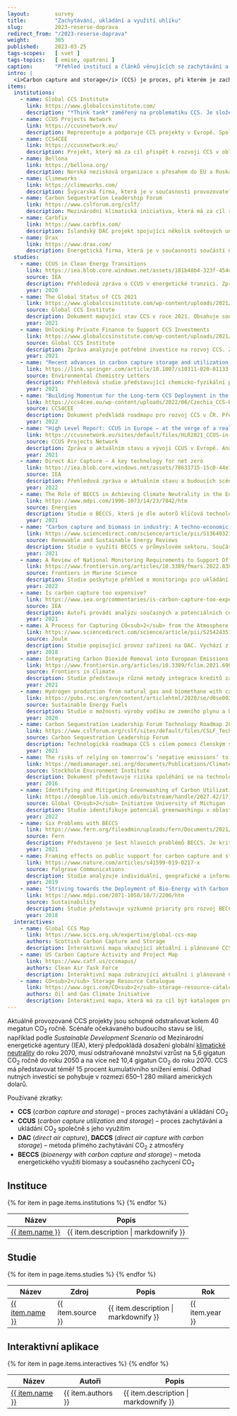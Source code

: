 ```yaml
---
layout:        survey
title:         "Zachytávání, ukládání a využití uhlíku"
slug:          2023-reserse-doprava
redirect_from: "/2023-reserse-doprava"
weight:        305
published:     2023-03-25
tags-scopes:   [ svet ]
tags-topics:   [ emise, opatreni ]
caption:       "Přehled institucí a článků věnujících se zachytávání a ukládání uhlíku z atmosféry."
intro: |
  <i>Carbon capture and storage</i> (CCS) je proces, při kterém je zachytáván CO<sub>2</sub>, který je následně uložen, aby neunikl zpět do atmosféry. Jedná se o potenciálně klíčový nástroj pro mitigaci změn klimatu a je součástí většiny scénářů k dosažení klimatické neutrality.
items:
  institutions:
    - name: Global CCS Institute
      link: https://www.globalccsinstitute.com/
      description: "*Think tank* zaměřený na problematiku CCS. Je složený z národních vlád, soukromých firem, nadnárodních korporací, výzkumných a neziskových organizací. Mezi hlavní cíle organizace patří informování o aktuálních poznatcích, budování narativu ohledně prospěšnosti CCS a zároveň směrování investic do této oblasti."
    - name: CCUS Projects Network
      link: https://ccusnetwork.eu/
      description: Reprezentuje a podporuje CCS projekty v Evropě. Spolupracuje s Evropskou komisí a napomáhá členským státům snižovat emise. Mezi členy patří organizace, které přímo staví či operují CCS projekty v Evropě. Cílem je vytvořit prostor pro sdílení know-how a budování povědomí o existujících CCS projektech.
    - name: CCS4CEE
      link: https://ccusnetwork.eu/
      description: Projekt, který má za cíl přispět k rozvoji CCS v oblasti střední a východní Evropy ve státech V4, Baltských zemích, Slovinsku, Chorvatsku, Rumunsku a na Ukrajině. Do projektu je zapojeno i Norsko. Věnuje se zmapování stavu CCS v zemích střední a východní Evropy, vytváření národních plánů, budování spolupráce mezi místními aktéry a podpoře implementace CCS plánů.
    - name: Bellona
      link: https://bellona.org/
      description: Norská nezisková organizace s přesahem do EU a Ruska, která má za cíl čelit klimatickým výzvám. Identifikuje a prosazuje udržitelná řešení prostřednictvím spolupráce se státy, privátním sektorem, neziskovými organizacemi a obecně s těmi, kdo rozhodují o budoucnosti klimatu. Cílem je skloubit environmentální a sociální prospěšnost s finanční udržitelností. Bellona patřila mezi první neziskové organizace, které začaly propagovat CCS jako nutné a prospěšné řešení, bez kterého nelze splnit aktuální klimatické cíle.
    - name: Climeworks
      link: https://climeworks.com/
      description: Švýcarská firma, která je v současnosti provozovatelem největšího zařízení pro DAC na světě, jenž se nachází na Islandu. Climeworks nabízí možnost jednotlivcům i firmám zakoupit odstranění CO<sub>2</sub> ze vzduchu.
    - name: Carbon Sequestration Leadership Forum
      link: https://www.cslforum.org/cslf/
      description: Mezinárodní klimatická iniciativa, která má za cíl rozvoj technologií CCS prostřednictvím budování povědomí. Prosazuje právní, ekonomické, regulační a institucionální kroky vedoucí k rozvoji CCS. Mezi členy patří státy EU, USA, Čína, Indie, Brazílie a mnoho dalších zemí reprezentujících 60 % světové populace a 80 % globálních emisí.
    - name: Carbfix
      link: https://www.carbfix.com/
      description: Islandský DAC projekt spojující několik světových univerzit a výzkumných center s energetickou firmou Reykjavík Energy. Vzhledem k využití geotermální energie dostupné na Islandu jde o projekt s jednou z nejnižších cen za odstranění tuny CO<sub>2</sub>.
    - name: Drax
      link: https://www.drax.com/
      description: Energetická firma, která je v současnosti součástí některých z největších projektů v oblasti BECCS a konverze elektráren využívajících uhlí na spalování biomasy. V současnosti je ovšem jedním z největších emitentů CO<sub>2</sub> ve Velké Británii. Firma má plán stát se uhlíkově negativní do roku 2030.
  studies:
    - name: CCUS in Clean Energy Transitions
      link: https://iea.blob.core.windows.net/assets/181b48b4-323f-454d-96fb-0bb1889d96a9/CCUS_in_clean_energy_transitions.pdf
      source: IEA
      description: Přehledová zpráva o CCUS v energetické tranzici. Zpráva analyzuje technologickou připravenost napříč CCUS hodnotovým řetězcem. Autoři konstatují, že dosažení uhlíkové neutrality bude v podstatě nemožné bez CCUS. Dle zprávy bude pro dosažení klimatické neutrality v roce 2070 nutné odstraňovat 10,4 gigatun CO<sub>2</sub> ročně a CCUS bude představovat 15 % kumulativního snížení emisí. Je zdůrazněno, že CCUS umožňuje snižování emisí z existující energetické infrastruktury a obtížně transformovatelných průmyslových sektorů. Analyzuje možnost využití CCUS pro výrobu nízkouhlíkového vodíku. V rámci zprávy jsou popsány globální možnosti ukládání zachyceného CO<sub>2</sub>. Dále jsou nabídnuty kroky, jak CCUS podpořit jakožto klíčovou součást klimatické neutrality.
      year: 2020
    - name: The Global Status of CCS 2021
      link: https://www.globalccsinstitute.com/wp-content/uploads/2021/11/Global-Status-of-CCS-2021-Global-CCS-Institute-1121.pdf
      source: Global CCS Institute
      description: Dokument mapující stav CCS v roce 2021. Obsahuje souhrnný přehled a kategorizaci existujících a budovaných CCS projektů. Poskytuje přehled o CCS v národních klimatických plánech.  Prezentuje regionální přehledy zaměřené na severní Ameriku, asijsko-pacifický region, Evropu a sousedící regiony a na státy Rady pro spolupráci arabských států v Zálivu. CCS je v rámci dokumentu propojeno s tématy financování, mezinárodními sítěmi, průmyslem, produkcí vodíku a tématikou ESG.
      year: 2021
    - name: Unlocking Private Finance to Support CCS Investments
      link: https://www.globalccsinstitute.com/wp-content/uploads/2021/06/Unlocking-Private-Finance-for-CCS-Thought-Leadership-Report-1.pdf
      source: Global CCS Institute
      description: Zpráva analyzuje potřebné investice na rozvoj CCS. Zaměřuje se zejména na roli privátního sektoru a představuje nutné zdroje a metody financování. Obsahuje sadu doporučení pro státy, jak investice podpořit. Klíčové je zjištění, že na dosažení *Sustainable Development Scenario* Mezinárodní energetické agentury (IEA) bude zapotřebí investovat 650–1 280 miliard amerických dolarů.
      year: 2021
    - name: "Recent advances in carbon capture storage and utilization technologies: a review"
      link: https://link.springer.com/article/10.1007/s10311-020-01133-3
      source: Environmental Chemistry Letters
      description: Přehledová studie představující chemicko-fyzikální poznatky a technologický pokrok CCS. Studie představuje různé metody CCS společně s jejich finančními náklady. Studie dále pojednává o možnostech geologického ukládání CO<sub>2</sub>. Je zde přítomný přehled možností využití CO<sub>2</sub> například při produkci paliv či v chemickém a potravinářském průmyslu.
      year: 2021
    - name: "Building Momentum for the Long-term CCS Deployment in the CEE Region: CCS National Roadmap Czechia"
      link: https://ccs4cee.eu/wp-content/uploads/2022/06/Czechia_CCS-Roadmap.pdf
      source: CCS4CEE
      description: Dokument předkládá roadmapu pro rozvoj CCS v ČR. Představuje situaci v EU a mapuje stav CCS v české legislativě, strategiích a současné místní zkušenosti, které dle autorů jsou na nízké úrovni a neodpovídají možnému potenciálu. Roadmapa představuje kroky na rozvoj CCS, které jsou děleny do kategorií výzkumu a inovací, regulačního a politického rámce, zapojení stakeholderů a šíření know-how. Roadmapa zohledňuje sociální aspekty a veřejnou podporu. Obsahuje doporučení, která lze vykonat v nejbližší době.
      year: 2022
    - name: "High Level Report: CCUS in Europe – at the verge of a real break-trough"
      link: https://ccusnetwork.eu/sites/default/files/HLR2021_CCUS-in-Europe-at-the-verge-of-a-real-break-trough.pdf
      source: CCUS Projects Network
      description: Zpráva o aktuálním stavu a vývoji CCUS v Evropě. Analyzuje Zelenou dohodu pro Evropu a klimatické právo EU v kontextu CCUS. CCUS je prezentováno jako jediný proveditelný způsob, jak redukovat emise v sektorech jako je například výroba cementu. Zpráva analyzuje vliv ceny uhlíku v rámci EU ETS, změny v průmyslové politice EU, CCUS jako zdroje energie, návaznost na produkci vodíku či rozvoj transportu a ukládání CO<sub>2</sub> jako služby. Představeny jsou bariéry pro CCUS a možné způsoby, jak je překonat.
      year: 2021
    - name: Direct Air Capture – A key technology for net zero
      link: https://iea.blob.core.windows.net/assets/78633715-15c0-44e1-81df-41123c556d57/DirectAirCapture_Akeytechnologyfornetzero.pdf
      source: IEA
      description: Přehledová zpráva o aktuálním stavu a budoucích scénářích vývoje DAC s návazností na klimatickou neutralitu. Podle scénáře IEA bude nutné přes DAC zachytávat 85 megatun CO<sub>2</sub> do roku 2030 a 980 megatun CO<sub>2</sub> v roce 2050 ve srovnání s dnešními 0,01 megatuny CO<sub>2</sub>. Zpráva představuje bariéry a příležitosti, společně s potřebami pro budoucí vývoj. Je přítomný přehled různých metod DAC a mapování odlišných ekonomických výhledů v různých regionech. Autoři představují šest priorit, které by pomohly dalšímu rozvoji.
      year: 2022
    - name: The Role of BECCS in Achieving Climate Neutrality in the European Union
      link: https://www.mdpi.com/1996-1073/14/23/7842/htm
      source: Energies
      description: Studie o BECCS, která je dle autorů klíčová technologie pro dosažení klimatických cílů EU. Je analyzována proveditelnost BECCS z technického, ekonomického i environmentálního hlediska. Dále je analyzována výroba elektřiny a tepla. Dochází k závěru, že BECCS může být důležitým energetickým zdrojem vyvažujícím obnovitelné zdroje, a může tvořit alternativu k plynovým či jaderným elektrárnám. Zároveň upozorňuje na nutnost udržitelného zdroje biomasy.
      year: 2021
    - name: "Carbon capture and biomass in industry: A techno-economic analysis and comparison of negative emission options"
      link: https://www.sciencedirect.com/science/article/pii/S136403212100318X
      source: Renewable and Sustainable Energy Reviews
      description: Studie o využití BECCS v průmyslovém sektoru. Součástí je přehled literatury poukazující na bariéry aplikace BECCS v průmyslu. V rámci modelů počítajících s cenou odstranění tuny CO<sub>2</sub> pod 100 euro se ukazuje velký potenciál pro redukci emisí napříč průmyslovými sektory. U výroby železa, oceli, vodíku a papíru existuje možnost celkových negativních emisí.
      year: 2021
    - name: A Review of National Monitoring Requirements to Support Offshore Carbon Capture and Storage
      link: https://www.frontiersin.org/articles/10.3389/fmars.2022.838309/full
      source: Frontiers in Marine Science
      description: Studie poskytuje přehled o monitoringu pro ukládání CO<sub>2</sub> v geologických formacích v oceánech a mořích. Rozebírá rizika úniků CO<sub>2</sub> v různých fázích jako je transport či ukládání. Největší riziko vidí v únicích z potrubí. Studie poukazuje na malé riziko a dopad úniků. Studie apeluje na vytvoření systému monitoringu pro tyto události a nabízí několik doporučení pro minimalizaci rizik.
      year: 2022
    - name: Is carbon capture too expensive?
      link: https://www.iea.org/commentaries/is-carbon-capture-too-expensive
      source: IEA
      description: Autoři provádí analýzu současných a potenciálních cen CCS. Poukazují na to, že ceny se liší dle metody CCS a mají potenciál klesat. Autoři tvrdí, že pro některé průmysly jde o nejlevnější způsob, jak snižovat své emise a že CCS je nutné pro klimatickou neutralitu. U DAC se cena pohybuje mezi 134–342 americkými dolaru za odstraněnou tunu CO<sub>2</sub>, u výroby elektřiny je rozmezí 50–100 dolarů, u výroby cementu 60–120 dolarů, zatímco u výroby železa a oceli se pohybuje v rozmezí 40–100 dolarů za tunu CO<sub>2</sub>.
      year: 2021
    - name: A Process for Capturing CO<sub>2</sub> from the Atmosphere
      link: https://www.sciencedirect.com/science/article/pii/S2542435118302253
      source: Joule
      description: Studie popisující provoz zařízení na DAC. Vychází z pilotního projektu a popisuje technologické specifikace daného zařízení. V rámci studie se objevuje analýza ceny, která se pohybuje v rozmezí 94–232 amerických dolarů, což je podstatně méně než v předchozích studiích. Výzkumníci jsou zaměstnanci daného DAC provozu.
      year: 2018
    - name: Integrating Carbon Dioxide Removal into European Emissions Trading
      link: https://www.frontiersin.org/articles/10.3389/fclim.2021.690023/full
      source: Frontiers in Climate
      description: Studie představuje různé metody integrace kreditů za CCS do systému obchodování s emisními povolenkami EU ETS. Rozebírá ekonomické, politické a právní bariéry integrace CCS kreditů do systému EU ETS. Zároveň představuje argumenty pro nutnost této integrace. Studie poukazuje na možnosti této integrace pro rozvoj CCS technologií a zaměřuje se na BECCS a DAC jako nejvhodnější kandidáty pro začlenění do systému EU ETS.
      year: 2021
    - name: Hydrogen production from natural gas and biomethane with carbon capture and storage – A techno-environmental analysis
      link: https://pubs.rsc.org/en/content/articlehtml/2020/se/d0se00222d
      source: Sustainable Energy Fuels
      description: Studie o možnosti výroby vodíku ze zemního plynu a biometanu s využitím CCS. Klíčové je zjištění, že v kombinaci s CCS se může produkce vodíku z plynu blížit z hlediska emisní zátěže produkci vodíku z obnovitelných zdrojů, zatímco produkce vodíku z biometanu skýtá možnosti negativních emisí.
      year: 2020
    - name: Carbon Sequestration Leadership Forum Technology Roadmap 2021
      link: https://www.cslforum.org/cslf/sites/default/files/CSLF_Tech_Roadmap_2021_final_0.pdf
      source: Carbon Sequestration Leadership Forum
      description: Technologická roadmapa CCS s cílem pomoci členským státům Carbon Sequestration Leadership Forum implementovat nutné kroky pro rozvoj CCS do svých národních strategií. Dokument mapuje klíčové kroky v oblasti zachytávání, transportace, uchovávání a využití CO<sub>2</sub> a dává doporučení co mají jednotlivé členské státy či regiony dělat.
      year: 2021
    - name: The risks of relying on tomorrow’s ‘negative emissions’ to guide today’s mitigation action
      link: https://mediamanager.sei.org/documents/Publications/Climate/SEI-WP-2016-08-Negative-emissions.pdf
      source: Stockholm Environment Institute
      description: Dokument představuje rizika spoléhání se na technologie negativních emisí jako BECCS. Závěr je, že spoléhání se na budoucí snížení emisí přes CCS může zpomalovat snižování dnešních emisí. Je zdůrazněno riziko toho, že technologie negativních emisí se nakonec ukážou být neproveditelné na potřebné škále či jejich použití bude mít negativní sociální a ekologické důsledky.
      year: 2016
    - name: Identifying and Mitigating Greenwashing of Carbon Utilization Products
      link: https://deepblue.lib.umich.edu/bitstream/handle/2027.42/171930/Greenwashing%20of%20Carbon%20Utilization%202022.pdf?sequence=4&isAllowed=y
      source: Global CO<sub>2</sub> Initiative University of Michigan
      description: Studie identifikuje potenciál greenwashingu v oblasti CCUS. Ukazuje hlavní potenciální způsoby, kterým mohou projekty CCUS být prezentovány jako více ekologické, než ve skutečnosti jsou. Studie poskytuje sadu doporučení, která by měla zajistit, že dopad technologií CCUS bude pozitivní a nedojde ke greenwashingu.
      year: 2022
    - name: Six Problems with BECCS
      link: https://www.fern.org/fileadmin/uploads/fern/Documents/2021/Six_problems_with_BECCS.pdf
      source: Fern
      description: Představeno je šest hlavních problémů BECCS. Je kritizován předpoklad, že bioenergie je uhlíkově neutrální. Dále je kritizováno ohrožení biodiverzity a snížení potravinové bezpečnosti vzhledem k prostorovým nárokům pěstování biomasy potřebné ke škálovatelnosti BECCS. Zmíněny jsou zároveň nároky na vodu a možnost prodlužování životnosti fosilní infrastruktury vzhledem k očekávanému využití BECCS v budoucnosti.
      year: 2021
    - name: Framing effects on public support for carbon capture and storage
      link: https://www.nature.com/articles/s41599-019-0217-x
      source: Palgrave Communications
      description: Studie analyzuje individuální, geografické a informační faktory, které ovlivňují vnímání CCS veřejností. Porovnává pět zemí a jejich míru akceptace. Studie řeší, jak lze zvýšit podporu pro tyto projekty. Ukazuje, že CCS je kontroverzní technologie a že míra ochoty se liší podle toho, zda jde pouze o CCS nebo CCUS, jak je téma rámováno, a to zda se mluví i o nákladech.
      year: 2019
    - name: "Striving towards the Deployment of Bio-Energy with Carbon Capture and Storage (BECCS): A Review of Research Priorities and Assessment Needs"
      link: https://www.mdpi.com/2071-1050/10/7/2206/htm
      source: Sustainability
      description: Studie představuje výzkumné priority pro rozvoj BECCS, které je viděno jako jedna z nejslibnějších technologií pro mitigaci změny klimatu a dosažení klimatické neutrality. V rámci studie je poukázáno na mezery ve výzkumu týkajícího se BECCS zejména z hlediska vlivu na udržitelnost a využívání půdy. Podle autorů je možné tyto nejistoty a další bariéry k rozvoji BECCS do budoucna vyřešit a studie předkládá několik klíčových doporučení.
      year: 2018
  interactives:
    - name: Global CCS Map
      link: https://www.sccs.org.uk/expertise/global-ccs-map
      authors: Scottish Carbon Capture and Storage
      description: Interaktivní mapa ukazující aktuální i plánované CCS projekty po celém světě. Mapa ukazuje projekty zachycující více než 500 000 tun CO<sub>2</sub> ročně. Ovšem obsahuje i menší zařízení, pokud se jedná například o významné pilotní projekty.
    - name: US Carbon Capture Activity and Project Map
      link: https://www.catf.us/ccsmapus/
      authors: Clean Air Task Force
      description: Interaktivní mapa zobrazující aktuální i plánované CCS projekty v USA, Evropě a na Blízkém východě. Projekty jsou kategorizovány podle velikosti a typu.
    - name: CO<sub>2</sub> Storage Resource Catalogue
      link: https://www.ogci.com/CO<sub>2</sub>-storage-resource-catalogue/
      authors: Oil and Gas Climate Initiative
      description: Interaktivní mapa, která má za cíl být katalogem pro hodnocení možností geologického ukládání CO<sub>2</sub> po celém světě.
---
```


Aktuálně provozované CCS projekty jsou schopné odstraňovat kolem 40 megatun CO<sub>2</sub> ročně. Scénáře očekávaného budoucího stavu se liší, například podle *Sustainable Development Scenario* od Mezinárodní energetické agentury (IEA), který předpokládá dosažení globální [klimatické neutrality](/explainery/uhlikova-neutralita) do roku 2070, musí odstraňované množství vzrůst na 5,6 gigatun CO<sub>2</sub> ročně do roku 2050 a na více než 10,4 gigatun CO<sub>2</sub> do roku 2070. CCS má představovat téměř 15 procent kumulativního snížení emisí. Odhad nutných investicí se pohybuje v rozmezí 650–1 280 miliard amerických dolarů.

Používané zkratky:

* __CCS__ (*carbon capture and storage*) – proces zachytávání a ukládání CO<sub>2</sub>
* __CCUS__ (*carbon capture utilization and storage*) – proces zachytávání a ukládání CO<sub>2</sub> společně s jeho využitím
* __DAC__ (*direct air capture*), __DACCS__ (*direct air capture with carbon storage*) – metoda přímého zachytávání CO<sub>2</sub> z atmosféry
* __BECCS__ (*bioenergy with carbon capture and storage*) – metoda energetického využití biomasy a současného zachycení CO<sub>2</sub>

## Instituce

<table class="table table-striped table-hover mt-4 mb-4">
  <thead>
    <tr>
      <th scope="col" class="text-uppercase">Název</th>
      <th scope="col" class="text-uppercase">Popis</th>
    </tr>
  </thead>
  <tbody>
    {% for item in page.items.institutions %}
    <tr>
      <td class="align-middle font-weight-bold">
        <a href="{{ item.link }}">{{ item.name }}</a>
      </td>
      <td class="align-middle">{{ item.description | markdownify }}</td>
    </tr>
    {% endfor %}
  </tbody>
</table>


## Studie

<table class="table table-striped table-hover mt-4 mb-4">
  <thead>
    <tr>
      <th scope="col" class="text-uppercase">Název</th>
      <th scope="col" class="text-uppercase">Zdroj</th>
      <th scope="col" class="text-uppercase">Popis</th>
      <th scope="col" class="text-uppercase">Rok</th>
    </tr>
  </thead>
  <tbody>
    {% for item in page.items.studies %}
    <tr>
      <td class="align-middle font-weight-bold">
        <a href="{{ item.link }}">{{ item.name }}</a>
      </td>
      <td class="align-middle">{{ item.source }}</td>
      <td class="align-middle">{{ item.description | markdownify }}</td>
      <td class="align-middle">{{ item.year }}</td>
    </tr>
    {% endfor %}
  </tbody>
</table>

## Interaktivní aplikace

<table class="table table-striped table-hover mt-4 mb-4">
  <thead>
    <tr>
      <th scope="col" class="text-uppercase">Název</th>
      <th scope="col" class="text-uppercase">Autoři</th>
      <th scope="col" class="text-uppercase">Popis</th>
    </tr>
  </thead>
  <tbody>
    {% for item in page.items.interactives %}
    <tr>
      <td class="align-middle font-weight-bold">
        <a href="{{ item.link }}">{{ item.name }}</a>
      </td>
      <td class="align-middle">{{ item.authors }}</td>
      <td class="align-middle">{{ item.description | markdownify }}</td>
    </tr>
    {% endfor %}
  </tbody>
</table>
